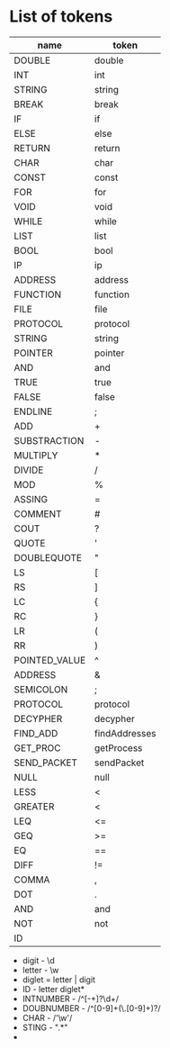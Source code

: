 # List of tokens
name | token
----- | -----
DOUBLE | double
INT | int
STRING | string
BREAK | break
IF | if
ELSE | else
RETURN | return
CHAR | char
CONST | const
FOR | for
VOID | void 
WHILE | while
LIST | list
BOOL | bool
IP | ip
ADDRESS | address
FUNCTION | function
FILE | file
PROTOCOL | protocol
STRING | string
POINTER | pointer
AND | and
TRUE | true
FALSE | false
ENDLINE | ;
ADD | +
SUBSTRACTION | -
MULTIPLY | *
DIVIDE | /
MOD | %
ASSING | =
COMMENT | #
COUT | ?
QUOTE | '
DOUBLEQUOTE | "
LS | \[
RS | ]
LC | {
RC | }
LR | (
RR | )
POINTED_VALUE | ^
ADDRESS | &
SEMICOLON | ;
PROTOCOL | protocol
DECYPHER | decypher
FIND_ADD | findAddresses
GET_PROC | getProcess
SEND_PACKET | sendPacket
NULL | null
LESS | <
GREATER | <
LEQ | <=
GEQ | >=
EQ | ==
DIFF | !=
COMMA | ,
DOT | .
AND | and
NOT | not 
ID | 
  
  * digit - \d
  * letter - \w
  * diglet = letter | digit
  * ID - letter diglet*
  * INTNUMBER - /^[-+]?\d+/
  * DOUBNUMBER - /^[0-9]+(\\.[0-9]+)?/
  * CHAR - /'\w'/
  * STING - ".*"
  * 
